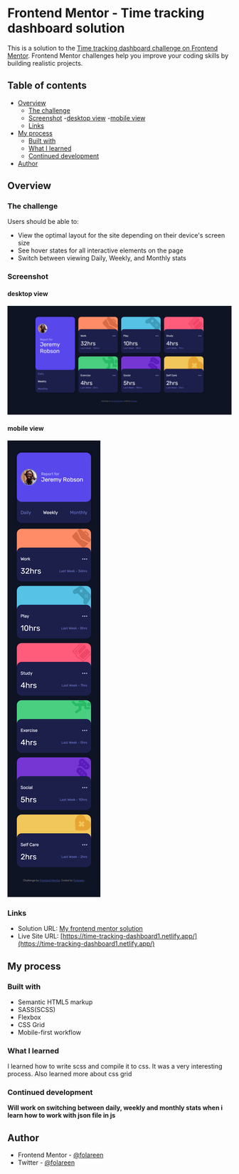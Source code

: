 # Frontend Mentor - Time tracking dashboard solution

This is a solution to the [Time tracking dashboard challenge on Frontend Mentor](https://www.frontendmentor.io/challenges/time-tracking-dashboard-UIQ7167Jw). Frontend Mentor challenges help you improve your coding skills by building realistic projects. 

## Table of contents

- [Overview](#overview)
  - [The challenge](#the-challenge)
  - [Screenshot](#screenshot)
    -[desktop view](#desktop-view)
    -[mobile view](#mobile-view)
  - [Links](#links)
- [My process](#my-process)
  - [Built with](#built-with)
  - [What I learned](#what-i-learned)
  - [Continued development](#continued-development)
- [Author](#author)

## Overview

### The challenge

Users should be able to:

- View the optimal layout for the site depending on their device's screen size
- See hover states for all interactive elements on the page
- Switch between viewing Daily, Weekly, and Monthly stats

### Screenshot

#### desktop view
![](desktop-screenshot.png)

#### mobile view
![](mobile-screenshot.png)


### Links

- Solution URL: [My frontend mentor solution](https://www.frontendmentor.io/solutions/responsive-time-tracking-dashboard-using-css-grid-written-in-scss-Hyip7oiNq)
- Live Site URL: [https://time-tracking-dashboard1.netlify.app/](https://time-tracking-dashboard1.netlify.app/)

## My process

### Built with


- Semantic HTML5 markup
- SASS(SCSS)
- Flexbox
- CSS Grid
- Mobile-first workflow


### What I learned
I learned how to write scss and compile it to css. It was a very interesting process. Also learned more about css grid


### Continued development

**Will work on switching between daily, weekly and monthly stats when i learn how to work with json file in js**


## Author

- Frontend Mentor - [@folareen](https://www.frontendmentor.io/profile/folareen)
- Twitter - [@folareen](https://www.twitter.com/__folareen__)